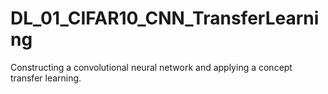 # DL_01_CIFAR10_CNN_TransferLearning
Constructing a convolutional neural network and applying a concept transfer learning.
